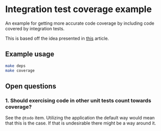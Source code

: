 # Integration test coverage example

An example for getting more accurate code coverage by including code covered by integration tests.

This is based off the idea presented in [this](https://www.ory.sh/golang-go-code-coverage-accurate/) article.

## Example usage

```bash
make deps
make coverage
```


## Open questions

### 1. Should exercising code in other unit tests count towards coverage?

See the `@todo` item. Utilizing the application the default way would mean that this is the case. If that is
undesirable there might be a way around it.
